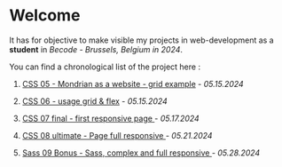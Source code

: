 # Welcome

It has for objective to make visible my projects in web-development as a **student** in *Becode - Brussels, Belgium in 2024*.

You can find a chronological list of the project here :

1. <a target="_blank" href="https://artdorc.github.io/BECODE-CSS-pixel-perfect/Mondrian-responsive">CSS 05 - Mondrian as a website - grid example</a> - *05.15.2024* 

2. <a target="_blank" href="https://artdorc.github.io/BECODE-CSS-pixel-perfect/06-Grid-exercise01">CSS 06 - usage grid & flex</a> - *05.15.2024*

3. <a target="_blank" href="https://artdorc.github.io/BECODE-CSS-pixel-perfect/07-final-CSS-grid-responsive"> CSS 07 final - first responsive page </a> - *05.17.2024*

4. <a target="_blank" href="https://artdorc.github.io/BECODE-CSS-pixel-perfect/08-ultimate-CSS">CSS 08 ultimate - Page full responsive </a> - *05.21.2024*

5. <a target="_blank" href="https://artdorc.github.io/BECODE-CSS-pixel-perfect/09-Bonus-Sass">Sass 09 Bonus - Sass, complex and full responsive </a> - *05.28.2024*
